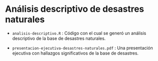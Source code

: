 # Análisis descriptivo de desastres naturales

- `analisis-descriptivo.R` : Código con el cual se generó un análisis descriptivo de la base de desastres naturales.

- `presentacion-ejecutiva-desastres-naturales.pdf` : Una presentación ejecutiva con hallazgos significativos de la base de desastres.